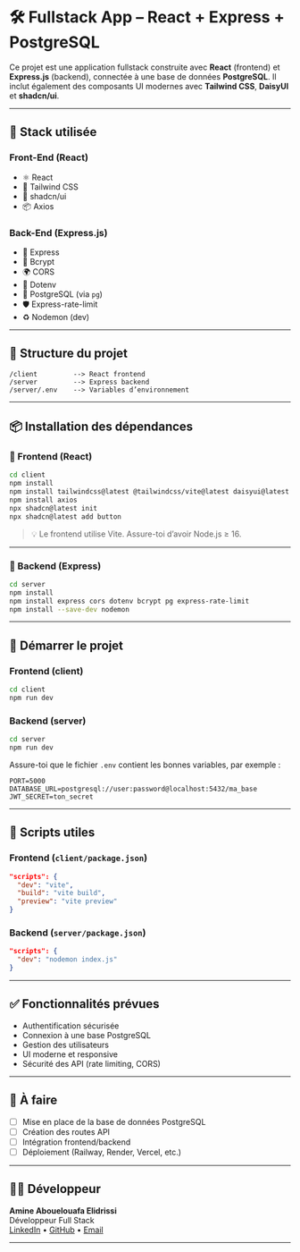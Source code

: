 
# 🛠️ Fullstack App – React + Express + PostgreSQL

Ce projet est une application fullstack construite avec **React** (frontend) et **Express.js** (backend), connectée à une base de données **PostgreSQL**. Il inclut également des composants UI modernes avec **Tailwind CSS**, **DaisyUI** et **shadcn/ui**.

---

## 🧩 Stack utilisée

### Front-End (React)
- ⚛️ React
- 🎨 Tailwind CSS
- 🧩 shadcn/ui
- 📦 Axios

### Back-End (Express.js)
- 🚀 Express
- 🔐 Bcrypt
- 🌍 CORS
- 🌱 Dotenv
- 🧵 PostgreSQL (via `pg`)
- 🛡️ Express-rate-limit
- ♻️ Nodemon (dev)

---

## 📁 Structure du projet

```
/client         --> React frontend
/server         --> Express backend
/server/.env    --> Variables d’environnement
```

---

## 📦 Installation des dépendances

### 🔷 Frontend (React)

```bash
cd client
npm install
npm install tailwindcss@latest @tailwindcss/vite@latest daisyui@latest
npm install axios
npx shadcn@latest init
npx shadcn@latest add button
```

> 💡 Le frontend utilise Vite. Assure-toi d’avoir Node.js ≥ 16.

---

### 🔶 Backend (Express)

```bash
cd server
npm install
npm install express cors dotenv bcrypt pg express-rate-limit
npm install --save-dev nodemon
```

---

## 🚀 Démarrer le projet

### Frontend (client)

```bash
cd client
npm run dev
```

### Backend (server)

```bash
cd server
npm run dev
```

Assure-toi que le fichier `.env` contient les bonnes variables, par exemple :

```env
PORT=5000
DATABASE_URL=postgresql://user:password@localhost:5432/ma_base
JWT_SECRET=ton_secret
```

---

## 🧪 Scripts utiles

### Frontend (`client/package.json`)
```json
"scripts": {
  "dev": "vite",
  "build": "vite build",
  "preview": "vite preview"
}
```

### Backend (`server/package.json`)
```json
"scripts": {
  "dev": "nodemon index.js"
}
```

---

## ✅ Fonctionnalités prévues

- Authentification sécurisée
- Connexion à une base PostgreSQL
- Gestion des utilisateurs
- UI moderne et responsive
- Sécurité des API (rate limiting, CORS)

---

## 📌 À faire

- [ ] Mise en place de la base de données PostgreSQL
- [ ] Création des routes API
- [ ] Intégration frontend/backend
- [ ] Déploiement (Railway, Render, Vercel, etc.)

---

## 🧑‍💻 Développeur

**Amine Abouelouafa Elidrissi**  
Développeur Full Stack  
[LinkedIn](#) • [GitHub](#) • [Email](#)

---
